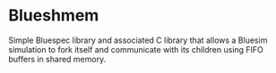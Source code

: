 # Blueshmem

Simple Bluespec library and associated C library that allows a Bluesim
simulation to fork itself and communicate with its children using FIFO
buffers in shared memory.
